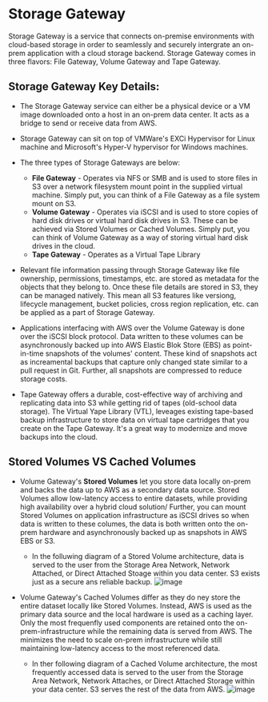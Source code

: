 # Storage Gateway

Storage Gateway is a service that connects on-premise environments with cloud-based storage in order to seamlessly and securely intergrate an on-prem application with a cloud storage backend. Storage Gateway comes in three flavors: File Gateway, Volume Gateway and Tape Gateway.

## Storage Gateway Key Details:

- The Storage Gateway service can either be a physical device or a VM image downloaded onto a host in an on-prem data center. It acts as a bridge to send or receive data from AWS.

- Storage Gateway can sit on top of VMWare's EXCi Hypervisor for Linux machine and Microsoft's Hyper-V hypervisor for Windows machines.
  
- The three types of Storage Gateways are below:
    - **File Gateway** - Operates via NFS or SMB and is used to store files in S3 over a network filesystem mount point in the supplied virtual machine. Simply put, you can think of a File Gateway as a file system mount on S3.
    - **Volume Gateway** - Operates via iSCSI and is used to store copies of hard disk drives or virtual hard disk drives in S3. These can be achieved via Stored Volumes or Cached Volumes. Simply put, you can think of Volume Gateway as a way of storing virtual hard disk drives in the cloud.
    - **Tape Gateway** - Operates as a Virtual Tape Library

- Relevant file information passing through Storage Gateway like file ownership, permissions, timestamps, etc. are stored as metadata for the objects that they belong to. Once these file details are stored in S3, they can be managed natively. This mean all S3 features like versiong, lifecycle management, bucket policies, cross region replication, etc. can be applied as a part of Storage Gateway.

- Applications interfacing with AWS over the Volume Gateway is done over the iSCSI block protocol. Data written to these volumes can be asynchronously backed up into AWS Elastic Blok Store (EBS) as point-in-time snapshots of the volumes' content. These kind of snapshots act as increamental backups that capture only changed state similar to a pull request in Git. Further, all snapshots are compressed to reduce storage costs.

- Tape Gateway offers a durable, cost-effective way of archiving and replicating data into S3 while getting rid of tapes (old-school data storage). The Virtual Yape Library (VTL), leveages existing tape-based backup infrastructure to store data on virtual tape cartridges that you create on the Tape Gateway. It's a great way to modernize and move backups into the cloud.

## Stored Volumes VS Cached Volumes
  
- Volume Gateway's **Stored Volumes** let you store data locally on-prem and backs the data up to AWS as a secondary data source. Stored Volumes allow low-latency access to entire datasets, while providing high availability over a hybrid cloud solution/ Further, you can mount Stored Volumes on application infrastructure as iSCSI drives so when data is written to these columes, the data is both written onto the on-prem hardware and asynchronously backed up as snapshots in AWS EBS or S3.
  - In the folluwing diagram of a Stored Volume architecture, data is served to the user from the Storage Area Network, Network Attached, or Direct Attached Stoage within you data center. S3 exists just as a secure ans reliable backup.
    ![image](https://github.com/rlaisqls/rlaisqls/assets/81006587/c3037bd8-5280-4346-867d-83def895e911)

- Volume Gateway's Cached Volumes differ as they do ney store the entire dataset locally like Stored Volumes. Instead, AWS is used as the primary data source and the local hardware is used as a caching layer. Only the most frequenfly used components are retained onto the on-prem-infrastructure while the remaining data is served from AWS. The minimizes the need to scale on-prem infrastructure while still maintaining low-latency access to the most referenced data.
  - In ther following diagram of a Cached Volume architecture, the most frequently accessed data is served to the user from the Storage Area Network, Network Attaches, or Direct Attached Storage within your data center. S3 serves the rest of the data from AWS. 
    ![image](https://github.com/rlaisqls/rlaisqls/assets/81006587/35ba8705-bb7e-4a0f-93bc-a8f41c0ba2e5)